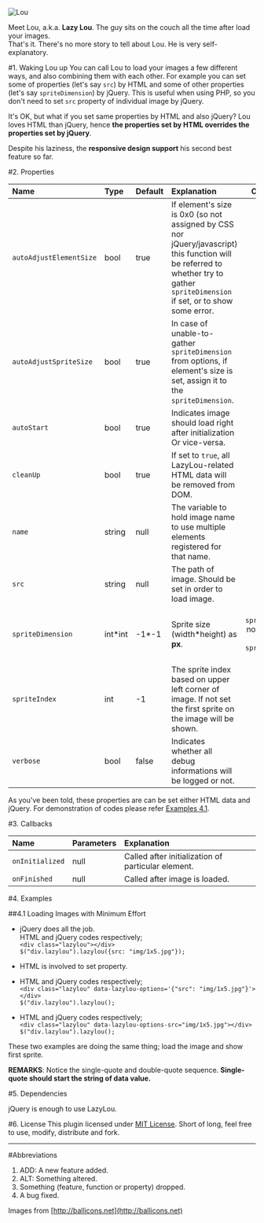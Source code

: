 ![Lou](https://raw.github.com/ozanmuyes/lazylou/master/img/lou.png)

Meet Lou, a.k.a. **Lazy Lou**. The guy sits on the couch all the time after load your images.  
That's it. There's no more story to tell about Lou. He is very self-explanatory.

#1. Waking Lou up
You can call Lou to load your images a few different ways, and also combining them with each other. For example you can set some of properties (let's say `src`) by HTML and some of other properties (let's say `spriteDimension`) by jQuery. This is useful when using PHP, so you don't need to set `src` property of individual image by jQuery.  

It's OK, but what if you set same properties by HTML and also jQuery? Lou loves HTML than jQuery, hence **the properties set by HTML overrides the properties set by jQuery**.  

Despite his laziness, the **responsive design support** his second best feature so far.

#2. Properties

|Name|Type|Default|Explanation|Optional|
|:---|:---|:------|:----------|:------:|
|`autoAdjustElementSize`|bool|true|If element's size is 0x0 (so not assigned by CSS nor jQuery/javascript) this function will be referred to whether try to gather `spriteDimension` if set, or to show some error.|Yes|
|`autoAdjustSpriteSize`|bool|true|In case of unable-to-gather `spriteDimension` from options, if element's size is set, assign it to the `spriteDimension`.|Yes|
|`autoStart`|bool|true|Indicates image should load right after initialization Or vice-versa.|Yes|
|`cleanUp`|bool|true|If set to `true`, all LazyLou-related HTML data will be removed from DOM.|Yes|
|`name`|string|null|The variable to hold image name to use multiple elements registered for that name.|Yes|
|`src`|string|null|The path of image. Should be set in order to load image.|**No**|
|`spriteDimension`|int\*int|-1*-1|Sprite size (width\*height) as **px**.|Yes (if `spriteIndex` not set)/**No** (if `spriteIndex` set)|
|`spriteIndex`|int|-1|The sprite index based on upper left corner of image. If not set the first sprite on the image will be shown.|Yes|
|`verbose`|bool|false|Indicates whether all debug informations will be logged or not.|Yes|

As you've been told, these properties are can be set either HTML data and jQuery. For demonstration of codes please refer [Examples 4.1][41].

#3. Callbacks

|Name|Parameters|Explanation|
|:---|:---------|:----------|
|`onInitialized`|null|Called after initialization of particular element.|
|`onFinished`|null|Called after image is loaded.|

#4. Examples

##4.1 Loading Images with Minimum Effort

+ jQuery does all the job.  
HTML and jQuery codes respectively;  
`<div class="lazylou"></div>`  
`$("div.lazylou").lazylou({src: "img/1x5.jpg"});`

+ HTML is involved to set property.

 + HTML and jQuery codes respectively;  
`<div class="lazylou" data-lazylou-options='{"src": "img/1x5.jpg"}'></div>`  
`$("div.lazylou").lazylou();`

 + HTML and jQuery codes respectively;  
`<div class="lazylou" data-lazylou-options-src="img/1x5.jpg"></div>`  
`$("div.lazylou").lazylou();`

These two examples are doing the same thing; load the image and show first sprite.

**REMARKS**: Notice the single-quote and double-quote sequence. **Single-quote should start the string of data value.**

#5. Dependencies

jQuery is enough to use LazyLou.

#6. License 
This plugin licensed under [MIT License][MITL]. Short of long, feel free to use, modify, distribute and fork.

- - -

#Abbreviations
1. ADD: A new feature added.
2. ALT: Something altered.
3. Something (feature, function or property) dropped.
4. A bug fixed.

Images from [http://ballicons.net](http://ballicons.net)

[MITL]: http://opensource.org/licenses/MIT
[41]: https://github.com/ozanmuyes/lazylou#41-loading-images-with-minimum-effort
